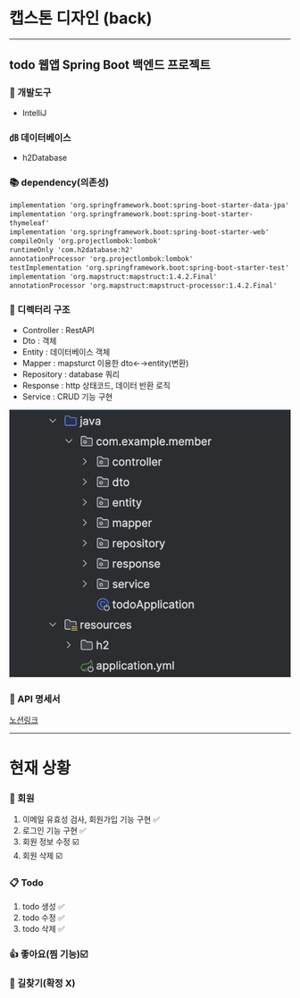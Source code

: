 # 캡스톤 디자인 (back)

---

## todo 웹앱 Spring Boot 백엔드 프로젝트

### 🔧 개발도구
* IntelliJ

### ㏈ 데이터베이스
* h2Database

### 📚 dependency(의존성)
```
implementation 'org.springframework.boot:spring-boot-starter-data-jpa'
implementation 'org.springframework.boot:spring-boot-starter-thymeleaf'
implementation 'org.springframework.boot:spring-boot-starter-web'
compileOnly 'org.projectlombok:lombok'
runtimeOnly 'com.h2database:h2'
annotationProcessor 'org.projectlombok:lombok'
testImplementation 'org.springframework.boot:spring-boot-starter-test'
implementation 'org.mapstruct:mapstruct:1.4.2.Final'
annotationProcessor 'org.mapstruct:mapstruct-processor:1.4.2.Final'
```
### 📂 디렉터리 구조
* Controller : RestAPI
* Dto : 객체
* Entity : 데이터베이스 객체
* Mapper : mapsturct 이용한 dto←→entity(변환)
* Repository : database 쿼리
* Response : http 상태코드, 데이터 반환 로직
* Service : CRUD 기능 구현

![디렉터리](directory.png)

### 📄 API 명세서
[노션링크](https://receptive-coach-a3f.notion.site/b6aba3230c1444feb98740871393ddda?v=a855958aee49469c9279fb0e67f2eb44&pvs=4)

---

# 현재 상황

### 👥 회원
1. 이메일 유효성 검사, 회원가입 기능 구현 ✅
2. 로그인 기능 구현 ✅
3. 회원 정보 수정 ☑️
4. 회원 삭제 ☑️

### 📋 Todo
1. todo 생성 ✅
2. todo 수정 ✅
3. todo 삭제 ✅

### 👍 좋아요(찜 기능)☑️

### 🧭 길찾기(확정 X)

